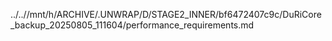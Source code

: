../..//mnt/h/ARCHIVE/.UNWRAP/D/STAGE2_INNER/bf6472407c9c/DuRiCore_backup_20250805_111604/performance_requirements.md